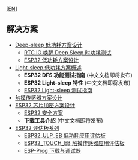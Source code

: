 [[EN]](readme_en.md) 

## 解决方案

* [Deep-sleep 低功耗方案设计](low_power_solution/readme_cn.md)
    * [RTC IO 唤醒 Deep Sleep 时功耗测试](low_power_solution/deep-sleep_current_test_cn.md)
    * [ESP32 低功耗方案设计](low_power_solution/esp32_lowpower_solution_cn.md)
* [Light-sleep 低功耗方案概述](DFS_and_light_sleep/readme_cn.md)
    * __ESP32 DFS 功能测试指南__ (中文文档即将发布)
    * __ESP32 Light-sleep 特性__ (中文文档即将发布)
    * [ESP32 Light-sleep 测试指南](./DFS_and_light_sleep/light_sleep_test_manual_cn.md)
* [触摸传感器方案设计](touch_pad_solution/touch_sensor_design_cn.md)
* [ESP32 芯片加密方案设计](security_solution/readme_cn.md)
    * [ESP32 安全方案](security_solution/esp32_secure_and_encrypt_cn.md)
    * __下载工具介绍__ (中文文档即将发布)
* [ESP32 评估板系列](evaluation_boards/readme_cn.md)
    * [ESP32_ULP_EB 低功耗应用评估板](evaluation_boards/esp32_ulp_eb_cn.md)
    * [ESP32_TOUCH_EB 触摸传感器应用评估板](evaluation_boards/touch_eb_instruction_cn.md)
    * [ESP-Prog 下载与调试器](evaluation_boards/ESP-Prog_guide_cn.md)